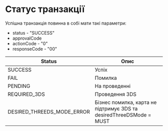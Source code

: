# Статус транзакції

Успішна транзакція повинна в собі мати такі параметри:

* status - "SUCCESS"
* approvalCode&#x20;
* actionCode - "0"
* responseCode - "00"

| Status                         | Опис                                                                |
| ------------------------------ | ------------------------------------------------------------------- |
| SUСCESS                        | Успіх                                                               |
| FAIL                           | Помилка                                                             |
| PENDING                        | На проведенні                                                       |
| REQUIRED\_3DS                  | Проведення 3DS                                                      |
| DESIRED\_THREEDS\_MODE\_ERROR  | Бізнес помилка, карта не підтримує 3DS та desiredThreeDSMode = MUST |

